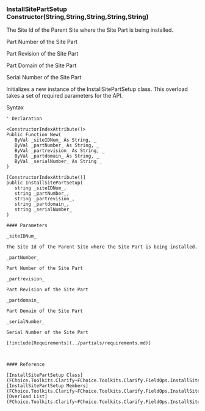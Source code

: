 ﻿### InstallSitePartSetup Constructor(String,String,String,String,String)

The Site Id of the Parent Site where the Site Part is being installed.

Part Number of the Site Part

Part Revision of the Site Part

Part Domain of the Site Part

Serial Number of the Site Part

Initializes a new instance of the InstallSitePartSetup class. This overload takes a set of required parameters for the API.

Syntax

```vbnet
' Declaration

<ConstructorIndexAttribute()>
Public Function New( _
   ByVal _siteIDNum_ As String, _
   ByVal _partNumber_ As String, _
   ByVal _partrevision_ As String, _
   ByVal _partdomain_ As String, _
   ByVal _serialNumber_ As String _
)

[ConstructorIndexAttribute()]
public InstallSitePartSetup( 
   string _siteIDNum_,
   string _partNumber_,
   string _partrevision_,
   string _partdomain_,
   string _serialNumber_
)

#### Parameters

_siteIDNum_

The Site Id of the Parent Site where the Site Part is being installed.

_partNumber_

Part Number of the Site Part

_partrevision_

Part Revision of the Site Part

_partdomain_

Part Domain of the Site Part

_serialNumber_

Serial Number of the Site Part

[!include[Requirements](../partials/requirements.md)]



#### Reference

[InstallSitePartSetup Class](FChoice.Toolkits.Clarify~FChoice.Toolkits.Clarify.FieldOps.InstallSitePartSetup.md)  
[InstallSitePartSetup Members](FChoice.Toolkits.Clarify~FChoice.Toolkits.Clarify.FieldOps.InstallSitePartSetup_members.md)  
[Overload List](FChoice.Toolkits.Clarify~FChoice.Toolkits.Clarify.FieldOps.InstallSitePartSetup~_ctor.md)